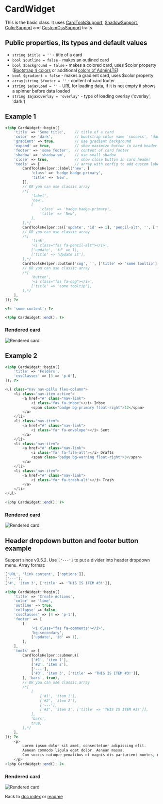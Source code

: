 # CardWidget

This is the basic class. It uses [CardToolsSupport](CardToolsSupportTrait.md), [ShadowSupport](ShadowSupportTrait.md), [ColorSupport](ColorSupportTrait.md) and [CustomCssSupport](CustomCssSupportTrait.md) traits.

## Public properties, its types and default values

- `string $title = ''` - title of a card
- `bool $outline = false` - makes an outlined card
- `bool $background = false` - makes a colored card, uses $color property ([Bootstrap 4 colors](https://getbootstrap.com/docs/4.6/utilities/colors/) or additional [colors of AdminLTE](https://adminlte.io/docs/3.1//layout.html))
- `bool $gradient = false` - makes a gradient card, uses $color property
- `array|string $footer = ''` - content of card footer
- `string $ajaxLoad = ''` - URL for loading data, if it is not empty it shows a spinner before data loaded
- `string $ajaxOverlay = 'overlay'` - type of loading overlay ('overlay', 'dark')

## Example 1

```php
<?php CardWidget::begin([
	'title' => 'Some title',    // title of a card
	'color' => 'dark',          // bootstrap color name 'success', 'danger' еtс.
	'gradient' => true,         // use gradient background
	'expand' => true,           // show maximize button in card header
	'footer' => 'some footer',  // content of card footer
	'shadow' => 'shadow-sm',    // use small shadow
	'close' => true,            // show close button in card header
	'tools' => [                // array with config to add custom labels, buttons or links
		CardToolsHelper::label('new', [
			'class' => 'badge badge-primary',
			'title' => 'New',
		]),
		// OR you can use classic array
		/*[
			'label',
			'new',
			[
				'class' => 'badge badge-primary',
				'title' => 'New',
			],
		],*/
		CardToolsHelper::a(['update', 'id' => 1], 'pencil-alt', '', ['title' => 'Update it']),
		// OR you can use classic array
		/*[
			'link',
			'<i class="fas fa-pencil-alt"></i>',
			['update', 'id' => 1],
			['title' => 'Update it'],
		],*/
		CardToolsHelper::button('cog', '', ['title' => 'some tooltip']),
		// OR you can use classic array
		/*[
			'button',
			'<i class="fas fa-cog"></i>',
			['title' => 'some tooltip'],
		],*/
	],
]); ?>

<?= 'some content'; ?>

<?php CardWidget::end(); ?>
```

### Rendered card

![Rendered card](http://pics.code-notes.pro/card_example.png "Rendered card")

## Example 2

```php
<?php CardWidget::begin([
	'title' => 'Folders',
	'cssClasses' => [3 => 'p-0'],
]); ?>

<ul class="nav nav-pills flex-column">
	<li class="nav-item active">
		<a href="#" class="nav-link">
			<i class="fas fa-inbox"></i> Inbox
			<span class="badge bg-primary float-right">12</span>
		</a>
	</li>
	<li class="nav-item">
		<a href="#" class="nav-link">
			<i class="far fa-envelope"></i> Sent
		</a>
	</li>
	<li class="nav-item">
		<a href="#" class="nav-link">
			<i class="far fa-file-alt"></i> Drafts
			<span class="badge bg-warning float-right">3</span>
		</a>
	</li>
	<li class="nav-item">
		<a href="#" class="nav-link">
			<i class="far fa-trash-alt"></i> Trash
		</a>
	</li>
</ul>

<?php CardWidget::end(); ?>
```

### Rendered card

![Rendered card](http://pics.code-notes.pro/card_example2.png "Rendered card")

## Header dropdown button and footer button example

Support since v0.5.2. Use `['---']` to put a divider into header dropdown menu. Array format:

```php
['URL', 'link content', ['options']],
['---'],
['#', 'item 3', ['title' => 'THIS IS ITEM #3!']],
```

```php
<?php CardWidget::begin([
	'title' => 'Create Actions',
	'color' => 'lime',
	'outline' => true,
	'collapse' => false,
	'cssClasses' => [4 => 'p-1'],
	'footer' => [
		[
			'<i class="fas fa-comments"></i>',
			'bg-secondary',
			['update', 'id' => 1],
		],
	],
	'tools' => [
		CardToolsHelper::submenu([
			['#1', 'item 1'],
			['#2', 'item 2'],
			['---'],
			['#3', 'item 3', ['title' => 'THIS IS ITEM #3!']],
		], 'bars', true),
		// OR you can use classic array
		/*[
			[
				['#1', 'item 1'],
				['#2', 'item 2'],
				['---'],
				['#3', 'item 3', ['title' => 'THIS IS ITEM #3!']],
			],
			'bars',
			true,
		],*/
	],
]); ?>
	<p>
		Lorem ipsum dolor sit amet, consectetuer adipiscing elit.
		Aenean commodo ligula eget dolor. Aenean massa.
		Com sociis natoque penatibus et magnis dis parturient montes, nascetur ridiculus mus.
	</p>
<?php CardWidget::end(); ?>
```

### Rendered card

![Rendered card](http://pics.code-notes.pro/dropdown_example.png "Rendered card")

Back to [doc index](index.md) or [readme](../README.md)
